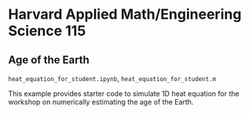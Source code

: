 # Harvard Applied Math/Engineering Science 115

## Age of the Earth

`heat_equation_for_student.ipynb`, `heat_equation_for_student.m`

This example provides starter code to simulate 1D heat equation for the workshop on numerically estimating the age of the Earth.